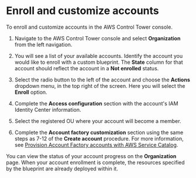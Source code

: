 # Enroll and customize accounts<a name="enroll-and-customize"></a>

To enroll and customize accounts in the AWS Control Tower console\. 

1. Navigate to the AWS Control Tower console and select **Organization** from the left navigation\.

1. You will see a list of your available accounts\. Identify the account you would like to enroll with a custom blueprint\. The **State** column for that account should reflect the account in a **Not enrolled** status\.

1. Select the radio button to the left of the account and choose the **Actions** dropdown menu, in the top right of the screen\. Here you will select the **Enroll** option\.

1. Complete the **Access configuration** section with the account's IAM Identity Center information\.

1. Select the registered OU where your account will become a member\.

1. Complete the **Account factory customization** section using the same steps as 7\-12 of the **Create account** procedure\. For more information, see [Provision Account Factory accounts with AWS Service Catalog](https://docs.aws.amazon.com/controltower/latest/userguide/provision-as-end-user.html)\. 

You can view the status of your account progress on the **Organization** page\. When your account enrollment is complete, the resources specified by the blueprint are already deployed within it\.
